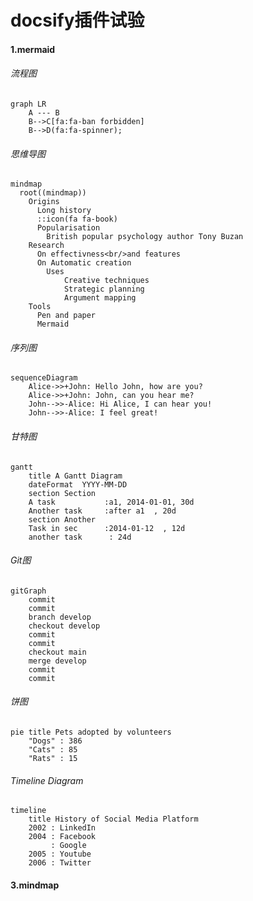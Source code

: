 # docsify插件试验

#### 1.mermaid
###### 流程图
```mermaid
graph LR
    A --- B
    B-->C[fa:fa-ban forbidden]
    B-->D(fa:fa-spinner);
```
###### 思维导图

```mermaid
mindmap
  root((mindmap))
    Origins
      Long history
      ::icon(fa fa-book)
      Popularisation
        British popular psychology author Tony Buzan
    Research
      On effectivness<br/>and features
      On Automatic creation
        Uses
            Creative techniques
            Strategic planning
            Argument mapping
    Tools
      Pen and paper
      Mermaid
```

###### 序列图

```mermaid
sequenceDiagram
    Alice->>+John: Hello John, how are you?
    Alice->>+John: John, can you hear me?
    John-->>-Alice: Hi Alice, I can hear you!
    John-->>-Alice: I feel great!
```

###### 甘特图

```mermaid
gantt
    title A Gantt Diagram
    dateFormat  YYYY-MM-DD
    section Section
    A task           :a1, 2014-01-01, 30d
    Another task     :after a1  , 20d
    section Another
    Task in sec      :2014-01-12  , 12d
    another task      : 24d
```

###### Git图

```mermaid
gitGraph
    commit
    commit
    branch develop
    checkout develop
    commit
    commit
    checkout main
    merge develop
    commit
    commit
```

###### 饼图

```mermaid
pie title Pets adopted by volunteers
    "Dogs" : 386
    "Cats" : 85
    "Rats" : 15
```

###### Timeline Diagram

```mermaid
timeline
    title History of Social Media Platform
    2002 : LinkedIn
    2004 : Facebook
         : Google
    2005 : Youtube
    2006 : Twitter
```




#### 3.mindmap

